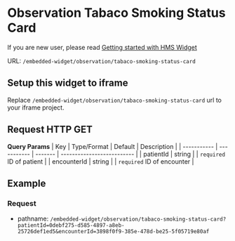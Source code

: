 # Observation Tabaco Smoking Status Card

If you are new user, please read [Getting started with HMS Widget](/embedded-widget?widget=get-started)


URL: `/embedded-widget/observation/tabaco-smoking-status-card`

## Setup this widget to iframe
Replace `/embedded-widget/observation/tabaco-smoking-status-card` url to your iframe project.

## Request HTTP GET
**Query Params**
| Key         | Type/Format | Default | Description                |
| ----------- | ----------- | ------- | -------------------------- |
| patientId   | string      |         | `required` ID of patient   |
| encounterId | string      |         | `required` ID of encounter |

## Example

### Request
 - pathname: `/embedded-widget/observation/tabaco-smoking-status-card?patientId=0debf275-d585-4897-a8eb-25726def1ed5&encounterId=3898f0f9-385e-478d-be25-5f05719e80af` 

